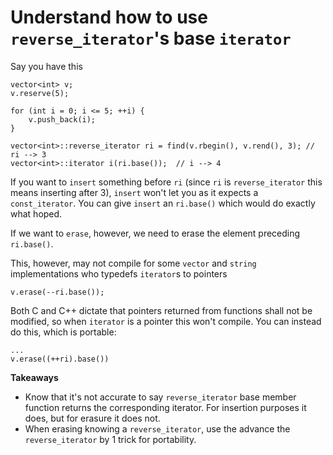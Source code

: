 # Understand how to use `reverse_iterator`'s base `iterator`

Say you have this
```
vector<int> v;
v.reserve(5);

for (int i = 0; i <= 5; ++i) {
    v.push_back(i);
}

vector<int>::reverse_iterator ri = find(v.rbegin(), v.rend(), 3); // ri --> 3
vector<int>::iterator i(ri.base());  // i --> 4
```

If you want to `insert` something before `ri` (since `ri` is `reverse_iterator` this means inserting after 3), `insert` won't let you as it expects a `const_iterator`.
You can give `insert` an `ri.base()` which would do exactly what hoped.

If we want to `erase`, however, we need to erase the element preceding `ri.base()`.

This, however, may not compile for some `vector` and `string` implementations who typedefs `iterator`s to pointers
```
v.erase(--ri.base());
```
Both C and C++ dictate that pointers returned from functions shall not be modified, so when `iterator` is a pointer this won't compile.
You can instead do this, which is portable:
```
...
v.erase((++ri).base())
```

**Takeaways**
* Know that it's not accurate to say `reverse_iterator` base member function returns the corresponding iterator. For insertion purposes it does, but for erasure it does not.
* When erasing knowing a `reverse_iterator`, use the advance the `reverse_iterator` by 1 trick for portability.
